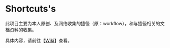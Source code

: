 # Shortcuts's
  此项目主要为本人原创、及网络收集的捷径（原：workflow），和与捷径相关的文档资料的收集。
  
  具体内容，请前往【[Wiki](https://github.com/bmqy/shortcuts/wiki)】查看。
